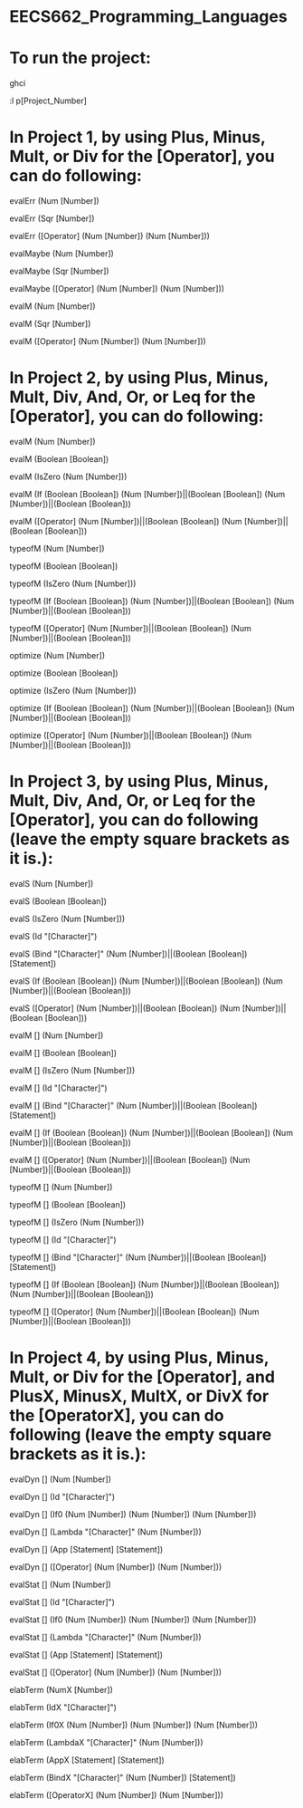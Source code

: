 # EECS662_Programming_Languages
# To run the project:
ghci

:l p[Project_Number]

# In Project 1, by using Plus, Minus, Mult, or Div for the [Operator], you can do following:
evalErr (Num [Number])

evalErr (Sqr [Number])

evalErr ([Operator] (Num [Number]) (Num [Number]))


evalMaybe (Num [Number])

evalMaybe (Sqr [Number])

evalMaybe ([Operator] (Num [Number]) (Num [Number]))


evalM (Num [Number])

evalM (Sqr [Number])

evalM ([Operator] (Num [Number]) (Num [Number]))

# In Project 2, by using Plus, Minus, Mult, Div, And, Or, or Leq for the [Operator], you can do following:
evalM (Num [Number])

evalM (Boolean [Boolean])

evalM (IsZero (Num [Number]))

evalM (If (Boolean [Boolean]) (Num [Number])||(Boolean [Boolean]) (Num [Number])||(Boolean [Boolean]))

evalM ([Operator] (Num [Number])||(Boolean [Boolean]) (Num [Number])||(Boolean [Boolean]))


typeofM (Num [Number])

typeofM (Boolean [Boolean])

typeofM (IsZero (Num [Number]))

typeofM (If (Boolean [Boolean]) (Num [Number])||(Boolean [Boolean]) (Num [Number])||(Boolean [Boolean]))

typeofM ([Operator] (Num [Number])||(Boolean [Boolean]) (Num [Number])||(Boolean [Boolean]))


optimize (Num [Number])

optimize (Boolean [Boolean])

optimize (IsZero (Num [Number]))

optimize (If (Boolean [Boolean]) (Num [Number])||(Boolean [Boolean]) (Num [Number])||(Boolean [Boolean]))

optimize ([Operator] (Num [Number])||(Boolean [Boolean]) (Num [Number])||(Boolean [Boolean]))

# In Project 3, by using Plus, Minus, Mult, Div, And, Or, or Leq for the [Operator], you can do following (leave the empty square brackets as it is.):
evalS (Num [Number])

evalS (Boolean [Boolean])

evalS (IsZero (Num [Number]))

evalS (Id "[Character]")

evalS (Bind "[Character]" (Num [Number])||(Boolean [Boolean]) [Statement])

evalS (If (Boolean [Boolean]) (Num [Number])||(Boolean [Boolean]) (Num [Number])||(Boolean [Boolean]))

evalS ([Operator] (Num [Number])||(Boolean [Boolean]) (Num [Number])||(Boolean [Boolean]))


evalM [] (Num [Number])

evalM [] (Boolean [Boolean])

evalM [] (IsZero (Num [Number]))

evalM [] (Id "[Character]")

evalM [] (Bind "[Character]" (Num [Number])||(Boolean [Boolean]) [Statement])

evalM [] (If (Boolean [Boolean]) (Num [Number])||(Boolean [Boolean]) (Num [Number])||(Boolean [Boolean]))

evalM [] ([Operator] (Num [Number])||(Boolean [Boolean]) (Num [Number])||(Boolean [Boolean]))


typeofM [] (Num [Number])

typeofM [] (Boolean [Boolean])

typeofM [] (IsZero (Num [Number]))

typeofM [] (Id "[Character]")

typeofM [] (Bind "[Character]" (Num [Number])||(Boolean [Boolean]) [Statement])

typeofM [] (If (Boolean [Boolean]) (Num [Number])||(Boolean [Boolean]) (Num [Number])||(Boolean [Boolean]))

typeofM [] ([Operator] (Num [Number])||(Boolean [Boolean]) (Num [Number])||(Boolean [Boolean]))

# In Project 4, by using Plus, Minus, Mult, or Div for the [Operator], and PlusX, MinusX, MultX, or DivX for the [OperatorX], you can do following (leave the empty square brackets as it is.):
evalDyn [] (Num [Number])

evalDyn [] (Id "[Character]")

evalDyn [] (If0 (Num [Number]) (Num [Number]) (Num [Number]))

evalDyn [] (Lambda "[Character]" (Num [Number]))

evalDyn [] (App [Statement] [Statement])

evalDyn [] ([Operator] (Num [Number]) (Num [Number]))


evalStat [] (Num [Number])

evalStat [] (Id "[Character]")

evalStat [] (If0 (Num [Number]) (Num [Number]) (Num [Number]))

evalStat [] (Lambda "[Character]" (Num [Number]))

evalStat [] (App [Statement] [Statement])

evalStat [] ([Operator] (Num [Number]) (Num [Number]))


elabTerm (NumX [Number])

elabTerm (IdX "[Character]")

elabTerm (If0X (Num [Number]) (Num [Number]) (Num [Number]))

elabTerm (LambdaX "[Character]" (Num [Number]))

elabTerm (AppX [Statement] [Statement])

elabTerm (BindX "[Character]" (Num [Number]) [Statement])

elabTerm ([OperatorX] (Num [Number]) (Num [Number]))

